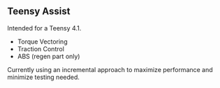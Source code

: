 ## Teensy Assist
Intended for a Teensy 4.1.
- Torque Vectoring
- Traction Control
- ABS (regen part only)

Currently using an incremental approach to maximize performance and minimize testing needed.
